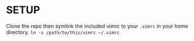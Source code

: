 # SETUP
Clone the repo then symlink the included vimrc to your `.vimrc` in your home directory.
`ln -s /path/to/this/vimrc ~/.vimrc`
